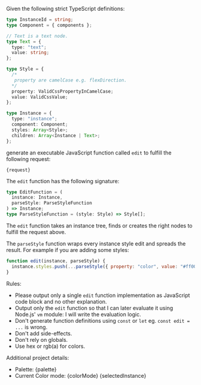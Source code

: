 Given the following strict TypeScript definitions:

```typescript
type InstanceId = string;
type Component = { components };

// Text is a text node.
type Text = {
  type: "text";
  value: string;
};

type Style = {
  /*
   property are camelCase e.g. flexDirection.
  */
  property: ValidCssPropertyInCamelCase;
  value: ValidCssValue;
};

type Instance = {
  type: "instance";
  component: Component;
  styles: Array<Style>;
  children: Array<Instance | Text>;
};
```

generate an executable JavaScript function called `edit` to fulfill the following request:

```
{request}
```

The `edit` function has the following signature:

```typescript
type EditFunction = (
  instance: Instance,
  parseStyle: ParseStyleFunction
) => Instance;
type ParseStyleFunction = (style: Style) => Style[];
```

The `edit` function takes an instance tree, finds or creates the right nodes to fulfill the request above.

The `parseStyle` function wraps every instance style edit and spreads the result. For example if you are adding some styles:

```javascript
function edit(instance, parseStyle) {
  instance.styles.push(...parseStyle({ property: "color", value: "#ff0000" }));
}
```

Rules:

- Please output only a single `edit` function implementation as JavaScript code block and no other explanation.
- Output only the `edit` function so that I can later evaluate it using Node.js' `vm` module: I will write the evaluation logic.
- Don't generate function definitions using `const` or `let` eg. `const edit = ...` is wrong.
- Don't add side-effects.
- Don't rely on globals.
- Use hex or rgb(a) for colors.

Additional project details:

- Palette: {palette}
- Current Color mode: {colorMode}
  {selectedInstance}
